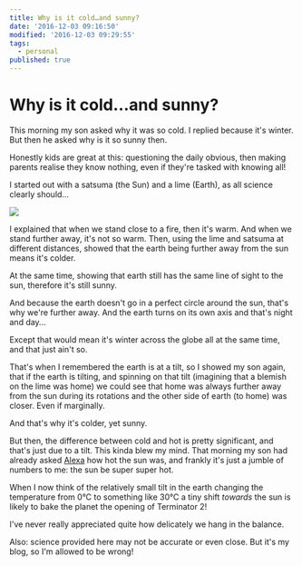 ```yaml
---
title: Why is it cold…and sunny?
date: '2016-12-03 09:16:50'
modified: '2016-12-03 09:29:55'
tags:
  - personal
published: true
---
```

# Why is it cold…and sunny?

This morning my son asked why it was so cold. I replied because it's winter. But then he asked why is it so sunny then.

Honestly kids are great at this: questioning the daily obvious, then making parents realise they know nothing, even if they're tasked with knowing all!

I started out with a satsuma (the Sun) and a lime (Earth), as all science clearly should…

<!--more-->

<img class="centre" src="/images/yeah_science_breaking_bad.gif">

I explained that when we stand close to a fire, then it's warm. And when we stand further away, it's not so warm. Then, using the lime and satsuma at different distances, showed that the earth being further away from the sun means it's colder.

At the same time, showing that earth still has the same line of sight to the sun, therefore it's still sunny.

And because the earth doesn't go in a perfect circle around the sun, that's why we're further away. And the earth turns on its own axis and that's night and day…

Except that would mean it's winter across the globe all at the same time, and that just ain't so.

That's when I remembered the earth is at a tilt, so I showed my son again, that if the earth is tilting, and spinning on that tilt (imagining that a blemish on the lime was home) we could see that home was always further away from the sun during its rotations and the other side of earth (to home) was closer. Even if marginally.

And that's why it's colder, yet sunny.

But then, the difference between cold and hot is pretty significant, and that's just due to a tilt. This kinda blew my mind. That morning my son had already asked [Alexa](https://www.youtube.com/watch?v=mf4IqLjWAHs) how hot the sun was, and frankly it's just a jumble of numbers to me: the sun be super super hot.

When I now think of the relatively small tilt in the earth changing the temperature from 0°C to something like 30°C a tiny shift *towards* the sun is likely to bake the planet the opening of Terminator 2!

I've never really appreciated quite how delicately we hang in the balance.

Also: science provided here may not be accurate or even close. But it's my blog, so I'm allowed to be wrong!
